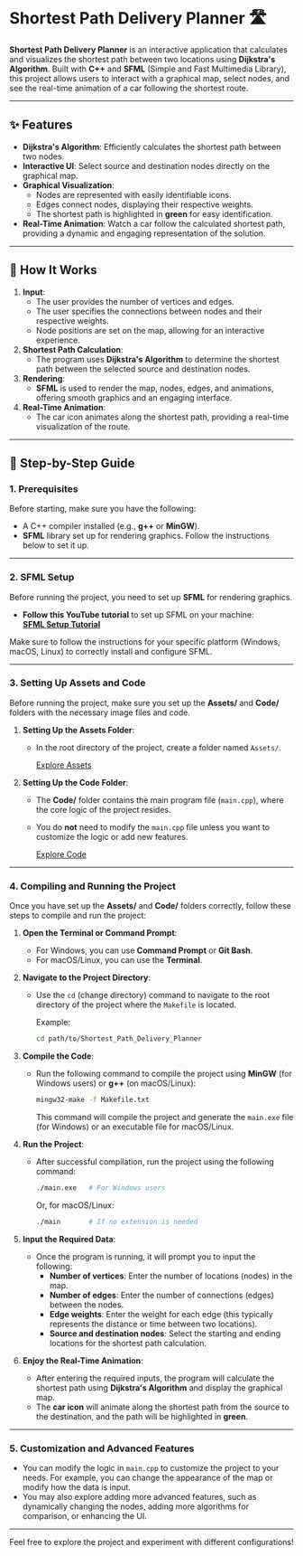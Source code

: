# **Shortest Path Delivery Planner** 🛣️

**Shortest Path Delivery Planner** is an interactive application that calculates and visualizes the shortest path between two locations using **Dijkstra's Algorithm**. Built with **C++** and **SFML** (Simple and Fast Multimedia Library), this project allows users to interact with a graphical map, select nodes, and see the real-time animation of a car following the shortest route.

---

## **✨  Features**
- **Dijkstra's Algorithm**: Efficiently calculates the shortest path between two nodes.
- **Interactive UI**: Select source and destination nodes directly on the graphical map.
- **Graphical Visualization**:
  - Nodes are represented with easily identifiable icons.
  - Edges connect nodes, displaying their respective weights.
  - The shortest path is highlighted in **green** for easy identification.
- **Real-Time Animation**: Watch a car follow the calculated shortest path, providing a dynamic and engaging representation of the solution.

---

## **🔧 How It Works**
1. **Input**:
   - The user provides the number of vertices and edges.
   - The user specifies the connections between nodes and their respective weights.
   - Node positions are set on the map, allowing for an interactive experience.
2. **Shortest Path Calculation**:
   - The program uses **Dijkstra's Algorithm** to determine the shortest path between the selected source and destination nodes.
3. **Rendering**:
   - **SFML** is used to render the map, nodes, edges, and animations, offering smooth graphics and an engaging interface.
4. **Real-Time Animation**:
   - The car icon animates along the shortest path, providing a real-time visualization of the route.

---

## **🔧 Step-by-Step Guide**

### **1. Prerequisites**

Before starting, make sure you have the following:

- A C++ compiler installed (e.g., **g++** or **MinGW**).
- **SFML** library set up for rendering graphics. Follow the instructions below to set it up.

---

### **2. SFML Setup**

Before running the project, you need to set up **SFML** for rendering graphics.

- **Follow this YouTube tutorial** to set up SFML on your machine:  
  [**SFML Setup Tutorial**](https://youtu.be/PJN5XlAUThU?si=6-oi2c1NhKtcEGdk)

Make sure to follow the instructions for your specific platform (Windows, macOS, Linux) to correctly install and configure SFML.

---

### **3. Setting Up Assets and Code**

Before running the project, make sure you set up the **Assets/** and **Code/** folders with the necessary image files and code.

1. **Setting Up the Assets Folder**:
   - In the root directory of the project, create a folder named `Assets/`.
     
     [Explore Assets](./Assets)

2. **Setting Up the Code Folder**:
   - The **Code/** folder contains the main program file (`main.cpp`), where the core logic of the project resides.
   - You do **not** need to modify the `main.cpp` file unless you want to customize the logic or add new features.
     
     [Explore Code](./Code)

---

### **4. Compiling and Running the Project**

Once you have set up the **Assets/** and **Code/** folders correctly, follow these steps to compile and run the project:

1. **Open the Terminal or Command Prompt**:
   - For Windows, you can use **Command Prompt** or **Git Bash**.
   - For macOS/Linux, you can use the **Terminal**.

2. **Navigate to the Project Directory**:
   - Use the `cd` (change directory) command to navigate to the root directory of the project where the `Makefile` is located.
   
     Example:
     ```bash
     cd path/to/Shortest_Path_Delivery_Planner
     ```

3. **Compile the Code**:
   - Run the following command to compile the project using **MinGW** (for Windows users) or **g++** (on macOS/Linux):
     ```bash
     mingw32-make -f Makefile.txt
     ```
     This command will compile the project and generate the `main.exe` file (for Windows) or an executable file for macOS/Linux.

4. **Run the Project**:
   - After successful compilation, run the project using the following command:
     ```bash
     ./main.exe   # For Windows users
     ```
     Or, for macOS/Linux:
     ```bash
     ./main       # If no extension is needed
     ```

5. **Input the Required Data**:
   - Once the program is running, it will prompt you to input the following:
     - **Number of vertices**: Enter the number of locations (nodes) in the map.
     - **Number of edges**: Enter the number of connections (edges) between the nodes.
     - **Edge weights**: Enter the weight for each edge (this typically represents the distance or time between two locations).
     - **Source and destination nodes**: Select the starting and ending locations for the shortest path calculation.

6. **Enjoy the Real-Time Animation**:
   - After entering the required inputs, the program will calculate the shortest path using **Dijkstra's Algorithm** and display the graphical map.
   - The **car icon** will animate along the shortest path from the source to the destination, and the path will be highlighted in **green**.

---

### **5. Customization and Advanced Features**

- You can modify the logic in `main.cpp` to customize the project to your needs. For example, you can change the appearance of the map or modify how the data is input.
- You may also explore adding more advanced features, such as dynamically changing the nodes, adding more algorithms for comparison, or enhancing the UI.

---

Feel free to explore the project and experiment with different configurations!
